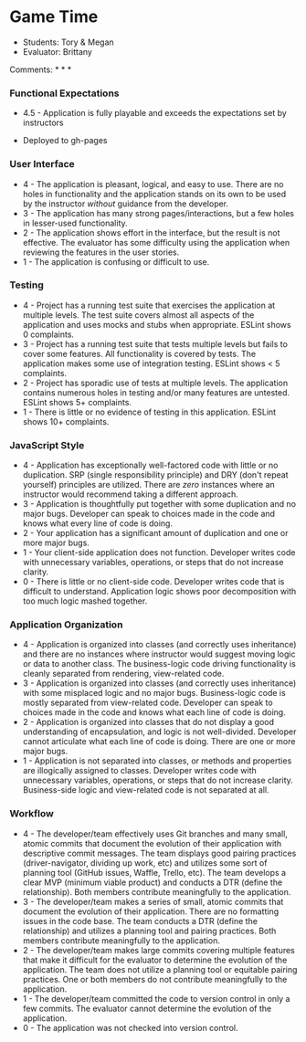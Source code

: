 # Game Time
* Students: Tory & Megan
* Evaluator: Brittany

Comments:
* 
*
*

### Functional Expectations

* 4.5 - Application is fully playable and exceeds the expectations set by instructors

* Deployed to gh-pages

### User Interface

* 4 - The application is pleasant, logical, and easy to use. There are no holes in functionality and the application stands on its own to be used by the instructor _without_ guidance from the developer.
* 3 - The application has many strong pages/interactions, but a few holes in lesser-used functionality.
* 2 - The application shows effort in the interface, but the result is not effective. The evaluator has some difficulty using the application when reviewing the features in the user stories.
* 1 - The application is confusing or difficult to use.

### Testing

* 4 - Project has a running test suite that exercises the application at multiple levels. The test suite covers almost all aspects of the application and uses mocks and stubs when appropriate. ESLint shows 0 complaints.
* 3 - Project has a running test suite that tests multiple levels but fails to cover some features. All functionality is covered by tests. The application makes some use of integration testing. ESLint shows < 5 complaints.
* 2 - Project has sporadic use of tests at multiple levels. The application contains numerous holes in testing and/or many features are untested. ESLint shows 5+ complaints.
* 1 - There is little or no evidence of testing in this application. ESLint shows 10+ complaints.

### JavaScript Style

* 4 - Application has exceptionally well-factored code with little or no duplication. SRP (single responsibility principle) and DRY (don't repeat yourself) principles are utilized. There are _zero_ instances where an instructor would recommend taking a different approach.
* 3 - Application is thoughtfully put together with some duplication and no major bugs. Developer can speak to choices made in the code and knows what every line of code is doing.
* 2 - Your application has a significant amount of duplication and one or more major bugs.
* 1 - Your client-side application does not function. Developer writes code with unnecessary variables, operations, or steps that do not increase clarity.
* 0 - There is little or no client-side code. Developer writes code that is difficult to understand. Application logic shows poor decomposition with too much logic mashed together.

### Application Organization

* 4 - Application is organized into classes (and correctly uses inheritance) and there are no instances where instructor would suggest moving logic or data to another class. The business-logic code driving functionality is cleanly separated from rendering, view-related code.
* 3 - Application is organized into classes (and correctly uses inheritance) with some misplaced logic and no major bugs. Business-logic code is mostly separated from view-related code. Developer can speak to choices made in the code and knows what each line of code is doing.
* 2 - Application is organized into classes that do not display a good understanding of encapsulation, and logic is not well-divided. Developer cannot articulate what each line of code is doing. There are one or more major bugs.
* 1 - Application is not separated into classes, or methods and properties are illogically assigned to classes. Developer writes code with unnecessary variables, operations, or steps that do not increase clarity. Business-side logic and view-related code is not separated at all.

### Workflow

* 4 - The developer/team effectively uses Git branches and many small, atomic commits that document the evolution of their application with descriptive commit messages. The team displays good pairing practices (driver-navigator, dividing up work, etc) and utilizes some sort of planning tool (GitHub issues, Waffle, Trello, etc). The team develops a clear MVP (minimum viable product) and conducts a DTR (define the relationship). Both members contribute meaningfully to the application.
* 3 - The developer/team makes a series of small, atomic commits that document the evolution of their application. There are no formatting issues in the code base. The team conducts a DTR (define the relationship) and utilizes a planning tool and pairing practices. Both members contribute meaningfully to the application.
* 2 - The developer/team makes large commits covering multiple features that make it difficult for the evaluator to determine the evolution of the application. The team does not utilize a planning tool or equitable pairing practices. One or both members do not contribute meaningfully to the application.
* 1 - The developer/team committed the code to version control in only a few commits. The evaluator cannot determine the evolution of the application.
* 0 - The application was not checked into version control.
